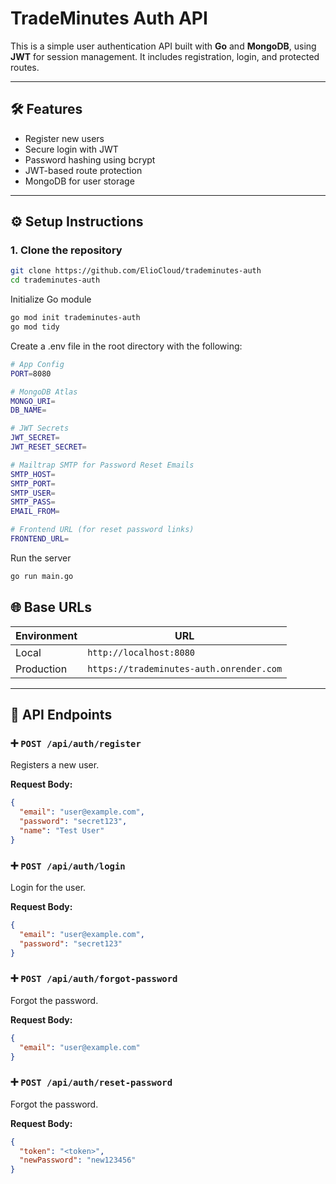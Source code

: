 
# TradeMinutes Auth API

This is a simple user authentication API built with **Go** and **MongoDB**, using **JWT** for session management. It includes registration, login, and protected routes.

---

## 🛠️ Features

- Register new users
- Secure login with JWT
- Password hashing using bcrypt
- JWT-based route protection
- MongoDB for user storage

---

## ⚙️ Setup Instructions

### 1. Clone the repository

```bash
git clone https://github.com/ElioCloud/trademinutes-auth
cd trademinutes-auth

```

Initialize Go module

```bash
go mod init trademinutes-auth
go mod tidy
```

Create a .env file in the root directory with the following:

```bash
# App Config
PORT=8080

# MongoDB Atlas
MONGO_URI=
DB_NAME=

# JWT Secrets
JWT_SECRET=
JWT_RESET_SECRET=

# Mailtrap SMTP for Password Reset Emails
SMTP_HOST=
SMTP_PORT=
SMTP_USER=
SMTP_PASS=
EMAIL_FROM=

# Frontend URL (for reset password links)
FRONTEND_URL=

```

Run the server

```bash
go run main.go
```

## 🌐 Base URLs

| Environment | URL |
|-------------|-----|
| Local       | `http://localhost:8080` |
| Production  | `https://trademinutes-auth.onrender.com` |

---

## 📮 API Endpoints

### ➕ `POST /api/auth/register`

Registers a new user.

**Request Body:**
```json
{
  "email": "user@example.com",
  "password": "secret123",
  "name": "Test User"
}
```

### ➕ `POST /api/auth/login`

Login for the user.

**Request Body:**
```json
{
  "email": "user@example.com",
  "password": "secret123"
}

```

### ➕ `POST /api/auth/forgot-password`

Forgot the password.

**Request Body:**
```json
{
  "email": "user@example.com"
}
```

### ➕ `POST /api/auth/reset-password`

Forgot the password.

**Request Body:**
```json
{
  "token": "<token>",
  "newPassword": "new123456"
}


